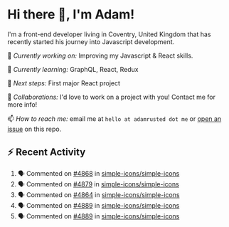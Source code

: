 # Hi there 👋, I'm Adam!

I'm a front-end developer living in Coventry, United Kingdom that has recently started his journey into Javascript development.

🔨 *Currently working on:* Improving my Javascript & React skills.

🌱 *Currently learning:* GraphQL, React, Redux

🎯 *Next steps:* First major React project

🤝 *Collaborations:* I'd love to work on a project with you! Contact me for more info!

📫 *How to reach me:* email me at `hello at adamrusted dot me` or [open an issue](https://github.com/adamrusted/adamrusted/issues/new) on this repo.

## :zap: Recent Activity
<!--START_SECTION:activity-->
1. 🗣 Commented on [#4868](https://github.com/simple-icons/simple-icons/issues/4868) in [simple-icons/simple-icons](https://github.com/simple-icons/simple-icons)
2. 🗣 Commented on [#4879](https://github.com/simple-icons/simple-icons/issues/4879) in [simple-icons/simple-icons](https://github.com/simple-icons/simple-icons)
3. 🗣 Commented on [#4864](https://github.com/simple-icons/simple-icons/issues/4864) in [simple-icons/simple-icons](https://github.com/simple-icons/simple-icons)
4. 🗣 Commented on [#4889](https://github.com/simple-icons/simple-icons/issues/4889) in [simple-icons/simple-icons](https://github.com/simple-icons/simple-icons)
5. 🗣 Commented on [#4889](https://github.com/simple-icons/simple-icons/issues/4889) in [simple-icons/simple-icons](https://github.com/simple-icons/simple-icons)
<!--END_SECTION:activity-->
